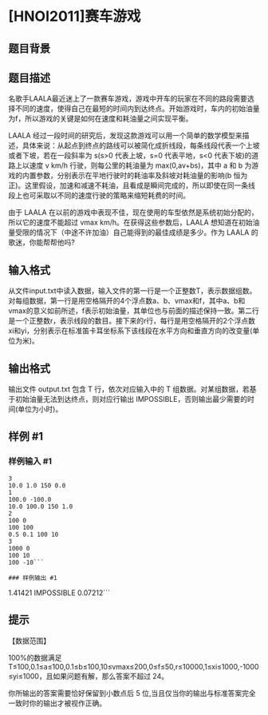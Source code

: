 # [HNOI2011]赛车游戏

## 题目背景



## 题目描述

名歌手LAALA最近迷上了一款赛车游戏，游戏中开车的玩家在不同的路段需要选择不同的速度，使得自己在最短的时间内到达终点。开始游戏时，车内的初始油量为f，所以游戏的关键是如何在速度和耗油量之间实现平衡。


LAALA 经过一段时间的研究后，发现这款游戏可以用一个简单的数学模型来描述，具体来说：从起点到终点的路线可以被简化成折线段，每条线段代表一个上坡或者下坡，若在一段斜率为 s(s>0 代表上坡，s=0 代表平地，s<0 代表下坡)的道路上以速度 v km/h 行驶，则每公里的耗油量为 max(0,av+bs)，其中 a 和 b 为游戏的内置参数，分别表示在平地行驶时的耗油率及斜坡对耗油量的影响(b 恒为正)。这里假设，加速和减速不耗油，且看成是瞬间完成的，所以即使在同一条线段上也可采取以不同的速度行驶的策略来缩短耗费的时间。


由于 LAALA 在以前的游戏中表现不佳，现在使用的车型依然是系统初始分配的，所以它的速度不能超过 vmax km/h。在获得这些参数后，LAALA 想知道在初始油量受限的情况下（中途不许加油）自己能得到的最佳成绩是多少。作为 LAALA 的歌迷，你能帮帮他吗?


## 输入格式

从文件input.txt中读入数据，输入文件的第一行是一个正整数T，表示数据组数。对每组数据，第一行是用空格隔开的4个浮点数a、b、vmax和f，其中a、b和vmax的意义如前所述，f表示初始油量，其单位也与前面的描述保持一致。第二行是一个正整数r，表示线段的数目。接下来的r行，每行是用空格隔开的2个浮点数xi和yi，分别表示在标准笛卡耳坐标系下该线段在水平方向和垂直方向的改变量(单位为米)。


## 输出格式

输出文件 output.txt 包含 T 行，依次对应输入中的 T 组数据。对某组数据，若基于初始油量无法到达终点，则对应行输出 IMPOSSIBLE，否则输出最少需要的时间(单位为小时)。


## 样例 #1

### 样例输入 #1
```
3
10.0 1.0 150 0.0
1
100.0 -100.0
10.0 100.0 150 1.0
2
100 0
100 100
0.5 0.1 100 10
3
1000 0
100 10
100 -10```

### 样例输出 #1

```
1.41421
IMPOSSIBLE
0.07212```

## 提示

【数据范围】


100%的数据满足 T≤100,0.1≤a≤100,0.1≤b≤100,10≤vmax≤200,0≤f≤50,r≤10000,1≤xi≤1000,-1000≤yi≤1000，且如果问题有解，那么答案不超过 24。


你所输出的答案需要恰好保留到小数点后 5 位,当且仅当你的输出与标准答案完全一致时你的输出才被视作正确。


